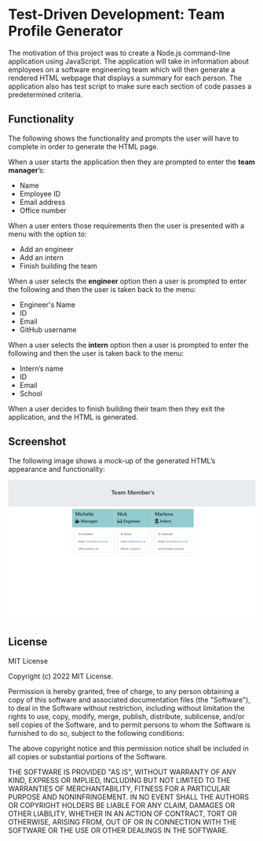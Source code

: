 # Test-Driven Development: Team Profile Generator

The motivation of this project was to create a Node.js command-line application using JavaScript. The application will take in information about employees on a software engineering team which will then generate a rendered HTML webpage that displays a summary for each person. The application also has test script to make sure each section of code passes a predetermined criteria. 

## Functionality

The following shows the functionality and prompts the user will have to complete in order to generate the HTML page.

When a user starts the application then they are prompted to enter the **team manager**’s:

  * Name
  * Employee ID
  * Email address
  * Office number

  When a user enters those requirements then the user is presented with a menu with the option to:

  * Add an engineer
  * Add an intern 
  * Finish building the team
  
  When a user selects the **engineer** option then a user is prompted to enter the following and then the user is taken back to the menu:

  * Engineer's Name
  * ID
  * Email
  * GitHub username
  
  When a user selects the **intern** option then a user is prompted to enter the following and then the user is taken back to the menu:

  * Intern’s name
  * ID
  * Email
  * School

When a user decides to finish building their team then they exit the application, and the HTML is generated.

## Screenshot

The following image shows a mock-up of the generated HTML’s appearance and functionality:

![screenshot of generator ](./assets/Project%20screenshot.JPG)

## License
MIT License

Copyright (c) 2022 MIT License.

Permission is hereby granted, free of charge, to any person obtaining a copy of this software and associated documentation files (the "Software"), to deal in the Software without restriction, including without limitation the rights to use, copy, modify, merge, publish, distribute, sublicense, and/or sell copies of the Software, and to permit persons to whom the Software is furnished to do so, subject to the following conditions:

The above copyright notice and this permission notice shall be included in all copies or substantial portions of the Software.

THE SOFTWARE IS PROVIDED "AS IS", WITHOUT WARRANTY OF ANY KIND, EXPRESS OR IMPLIED, INCLUDING BUT NOT LIMITED TO THE WARRANTIES OF MERCHANTABILITY, FITNESS FOR A PARTICULAR PURPOSE AND NONINFRINGEMENT. IN NO EVENT SHALL THE AUTHORS OR COPYRIGHT HOLDERS BE LIABLE FOR ANY CLAIM, DAMAGES OR OTHER LIABILITY, WHETHER IN AN ACTION OF CONTRACT, TORT OR OTHERWISE, ARISING FROM, OUT OF OR IN CONNECTION WITH THE SOFTWARE OR THE USE OR OTHER DEALINGS IN THE SOFTWARE.

